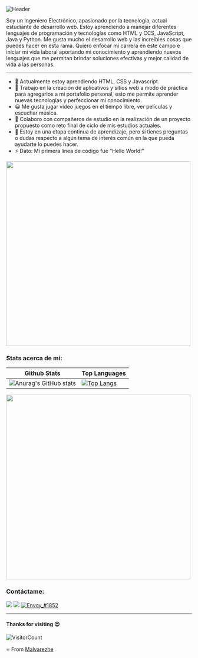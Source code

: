 ![Header](https://user-images.githubusercontent.com/106354407/191362064-74f5cae3-c4b5-4448-9790-c48b6f92d027.png)


Soy un Ingeniero Electrónico, apasionado por la tecnología, actual estudiante de desarrollo web. Estoy aprendiendo a manejar diferentes lenguajes de programación y tecnologías como HTML y CCS, JavaScript, Java y Python. Me gusta mucho el desarrollo web y las increíbles cosas que puedes hacer en esta rama. Quiero enfocar mi carrera en este campo e iniciar mi vida laboral aportando mi conocimiento y aprendiendo nuevos lenguajes que me permitan brindar soluciones efectivas y mejor calidad de vida a las personas.

---

- 🌱 Actualmente estoy aprendiendo HTML, CSS y Javascript.
- 🔭 Trabajo en la creación de aplicativos y sitios web a modo de práctica para agregarlos a mi portafolio personal, esto me permite aprender nuevas tecnologías y perfeccionar mi conocimiento.
- 😀 Me gusta jugar video juegos en el tiempo libre, ver películas y escuchar música. 
- 👯 Colaboro con compañeros de estudio en la realización de un proyecto propuesto como reto final de ciclo de mis estudios actuales.  
- 💬 Estoy en una etapa continua de aprendizaje, pero si tienes preguntas o dudas respecto a algún tema de interés común en la que pueda ayudarte lo puedes hacer. 
- ⚡ Dato: Mi primera línea de código fue "Hello World!"


<img src="https://www.animatedimages.org/data/media/562/animated-line-image-0429.gif" width="500px">

### Stats acerca de mi:
| Github Stats | Top Languages |
| --- | --- |
![Anurag's GitHub stats](https://github-readme-stats.vercel.app/api?username=anuraghazra&show_icons=true&theme=vision-friendly-dark) | [![Top Langs](https://github-readme-stats.vercel.app/api/top-langs/?username=Malvarezhe&theme=vision-friendly-dark&langs_count=9)](https://github.com/Malvarezhe/github-readme-stats)

<img src="https://www.animatedimages.org/data/media/562/animated-line-image-0429.gif" width="500px">

### Contáctame:

<a href="https://www.linkedin.com/in/mauricio-alvarez-heredia/"><img src="https://img.shields.io/badge/LinkedIn-0077B5?style=for-the-badge&logo=linkedin&logoColor=white"></a>
<a href="mailto:mauro.h01@gmail.com"><img src="https://img.shields.io/badge/Gmail-D14836?style=for-the-badge&logo=gmail&logoColor=white"></a>
<a href="https://www.instagram.com/malvarezhe/"><img src="https://img.shields.io/badge/Instagram-E4405F?style=for-the-badge&logo=instagram&logoColor=white" alt="Envoy_#1852" ></a>

---
#### Thanks for visiting 😉
![VisitorCount](https://profile-counter.glitch.me/Malvarezhe/count.svg)

⭐️ From [Malvarezhe](https://github.com/Malvarezhe)


